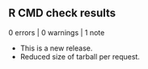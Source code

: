 ## R CMD check results

0 errors | 0 warnings | 1 note

* This is a new release.
* Reduced size of tarball per request.

